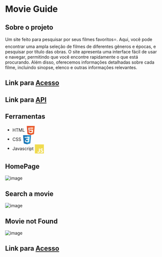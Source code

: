 # Movie Guide
## Sobre o projeto
Um site feito para pesquisar por seus filmes favoritos⭐. Aqui, você pode encontrar uma ampla seleção de filmes de diferentes gêneros e épocas, e pesquisar por título das obras. O site apresenta uma interface fácil de usar e navegar, permitindo que você encontre rapidamente o que está procurando. Além disso, oferecemos informações detalhadas sobre cada filme, incluindo sinopse, elenco e outras informações relevantes.
## Link para [Acesso](https://athena272.github.io/movie-guide/)
## Link para [API](https://www.omdbapi.com/)

## Ferramentas 

- HTML <img align="center" alt="Gui-HTML" height="30" width="30" src="https://raw.githubusercontent.com/devicons/devicon/master/icons/html5/html5-original.svg">
- CSS <img align="center" alt="Gui-CSS" height="30" width="30" src="https://raw.githubusercontent.com/devicons/devicon/master/icons/css3/css3-original.svg">
- Javascript <img align="center" alt="Gui-Js" height="30" width="30" src="https://raw.githubusercontent.com/devicons/devicon/master/icons/javascript/javascript-plain.svg"> 

## HomePage
![image](https://user-images.githubusercontent.com/58920070/219716558-0e7aac63-5bd7-4ab2-b56c-5691e6605bf4.png)

## Search a movie
![image](https://user-images.githubusercontent.com/58920070/219716746-2f31c1b2-e119-4c1c-b17a-3e54d9f22515.png)

## Movie not Found
![image](https://user-images.githubusercontent.com/58920070/219716945-aa2041ac-b2a3-4ecc-8e9d-6d9b3c029c46.png)

## Link para [Acesso](https://athena272.github.io/movie-guide/)

